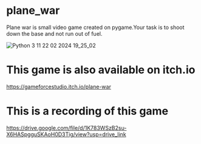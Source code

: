 # plane_war
Plane war is small video game created on pygame.Your task is to shoot down the base and not run out of fuel.

![Python 3 11 22 02 2024 19_25_02](https://github.com/GameForceStudio/plane_war/assets/160932766/3a3c5ab0-fa50-402d-965b-54aff39cbce6)

# This game is also available on itch.io
https://gameforcestudio.itch.io/plane-war

# This is a recording of this game
https://drive.google.com/file/d/1K783WSzB2su-X6HASpgguSKAoH0D3Tig/view?usp=drive_link
